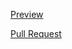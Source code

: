 [Preview](https://bogdanpashynskyi.github.io/dropdown/)

[Pull Request](https://github.com/bogdanpashynskyi/dropdown/pull/1)
